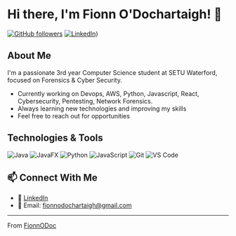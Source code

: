 # Hi there, I'm Fionn O'Dochartaigh! 👋

[![GitHub followers](https://img.shields.io/github/followers/FionnODoc?label=Follow&style=social)](https://github.com/FionnODoc)
[![LinkedIn](https://img.shields.io/badge/-LinkedIn-blue?style=flat&logo=linkedin&logoColor=white)](https://www.linkedin.com/in/fionn-o-dochartaigh-024b54261/))

##  About Me

I'm a passionate 3rd year Computer Science student at SETU Waterford, focused on Forensics & Cyber Security. 

-  Currently working on Devops, AWS, Python, Javascript, React, Cybersecurity, Pentesting, Network Forensics.  
-  Always learning new technologies and improving my skills  
-  Feel free to reach out for opportunities

##  Technologies & Tools

![Java](https://img.shields.io/badge/-Java-ED8B00?style=flat&logo=java&logoColor=white)
![JavaFX](https://img.shields.io/badge/-JavaFX-0078D7?style=flat)
![Python](https://img.shields.io/badge/-Python-3776AB?style=flat&logo=python&logoColor=white)
![JavaScript](https://img.shields.io/badge/-JavaScript-F7DF1E?style=flat&logo=javascript&logoColor=black)
![Git](https://img.shields.io/badge/-Git-F05032?style=flat&logo=git&logoColor=white)
![VS Code](https://img.shields.io/badge/-VS%20Code-007ACC?style=flat&logo=visual-studio-code&logoColor=white)


## 📫 Connect With Me

- 💼 [LinkedIn](https://www.linkedin.com/in/fionn-o-dochartaigh-024b54261/) 
- 📧 Email: fionnodochartaigh@gmail.com  

---

 From [FionnODoc](https://github.com/FionnODoc)
